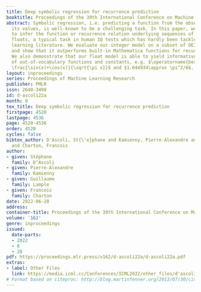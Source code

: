 ```yaml
---
title: Deep symbolic regression for recurrence prediction
booktitle: Proceedings of the 39th International Conference on Machine Learning
abstract: Symbolic regression, i.e. predicting a function from the observation of
  its values, is well-known to be a challenging task. In this paper, we train Transformers
  to infer the function or recurrence relation underlying sequences of integers or
  floats, a typical task in human IQ tests which has hardly been tackled in the machine
  learning literature. We evaluate our integer model on a subset of OEIS sequences,
  and show that it outperforms built-in Mathematica functions for recurrence prediction.
  We also demonstrate that our float model is able to yield informative approximations
  of out-of-vocabulary functions and constants, e.g. $\operatorname{bessel0}(x)\approx
  \frac{\sin(x)+\cos(x)}{\sqrt{\pi x}}$ and $1.644934\approx \pi^2/6$.
layout: inproceedings
series: Proceedings of Machine Learning Research
publisher: PMLR
issn: 2640-3498
id: d-ascoli22a
month: 0
tex_title: Deep symbolic regression for recurrence prediction
firstpage: 4520
lastpage: 4536
page: 4520-4536
order: 4520
cycles: false
bibtex_author: D'Ascoli, St{\'e}phane and Kamienny, Pierre-Alexandre and Lample, Guillaume
  and Charton, Francois
author:
- given: Stéphane
  family: D’Ascoli
- given: Pierre-Alexandre
  family: Kamienny
- given: Guillaume
  family: Lample
- given: Francois
  family: Charton
date: 2022-06-28
address:
container-title: Proceedings of the 39th International Conference on Machine Learning
volume: '162'
genre: inproceedings
issued:
  date-parts:
  - 2022
  - 6
  - 28
pdf: https://proceedings.mlr.press/v162/d-ascoli22a/d-ascoli22a.pdf
extras:
- label: Other Files
  link: https://media.icml.cc/Conferences/ICML2022/other_files/d'ascoli22a-supp.zip
# Format based on citeproc: http://blog.martinfenner.org/2013/07/30/citeproc-yaml-for-bibliographies/
---
```

